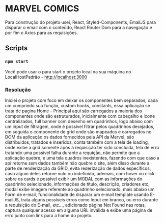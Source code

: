 # MARVEL COMICS

Para construção do projeto usei, React, Styled-Components, EmailJS para disparar o email com o conteúdo, React Router Dom para a navegação e por fim o Axios para as requisições.

## Scripts

### `npm start`

Você pode usar o para start o projeto local na sua máquina no LocalHostPadrão - [http://localhost:3000](http://localhost:3000)

### Resolução

Iniciei o projeto com foco em deixar os componentes bem separados, cada um cumprindo sua função, custom hooks, constants, essa aplicação se trata de pagina Home - Principal aqui são carregados a maioria dos componentes onde são estruturados, inicialmente com cabeçalho e icone centralizados, full banner com desenho em quadrinhos, logo abaixo com um input de filtragem, onde é possível filtrar pelos quadrinhos desejados, em seguida o componente de grid onde são mapeados e carregados no DOM da aplicação os dados fornecidos pela API da Marvel, são distribuidos, tratados e inseridos, conta também com a tela de loading, onde exibe a grid somente após a requisição ter sido concluída, tela de erro tratando uma possível falha durante a requição, não permite que a aplicação quebre, e uma tela quadros inexistentes, fazendo com que caso a api retorne sem dados também não quebre o site, além disso durante a parte de renderização da GRID, evita rederização de dados específicos, caso algum deles retorne nulo ou indefinido, ademais, com hover ou click sobre os cards é possível exibir um MODAL com as informações do quadrinho selecionado, informações de título, descrição, criadores etc, modal exibe imagem referente ao quadrinho selecionado, mais abaixo um Form de e-mail, funcionalidade de disparar um e-mail template usando E-mailJS, trata alguns possíveis erros como Input em branco, ou erro durante a requisição do E-mail, etc..., adicionado página Not Found nas rotas, captura qualquer acesso em alguma URL inválida e exibe uma página de erro junto com link para a home do projeto.
